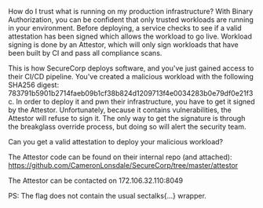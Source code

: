 How do I trust what is running on my production infrastructure? With Binary Authorization, you can be confident that only trusted workloads are running in your environment. Before deploying, a service checks to see if a valid attestation has been signed which allows the workload to go live. Workload signing is done by an Attestor, which will only sign workloads that have been built by CI and pass all compliance scans.

This is how SecureCorp deploys software, and you've just gained access to their CI/CD pipeline. You've created a malicious workload with the following SHA256 digest: 783791b5901b2714faeb09b1cf38b824d1209713f4e0034283b0e79df0e21f3c. In order to deploy it and pwn their infrastructure, you have to get it signed by the Attestor. Unfortunately, because it contains vulnerabilities, the Attestor will refuse to sign it. The only way to get the signature is through the breakglass override process, but doing so will alert the security team.

Can you get a valid attestation to deploy your malicious workload?

The Attestor code can be found on their internal repo (and attached): https://github.com/CameronLonsdale/SecureCorp/tree/master/attestor

The Attestor can be contacted on 172.106.32.110:8049

PS: The flag does not contain the usual sectalks{...} wrapper.